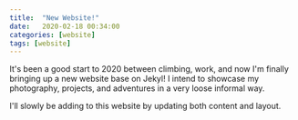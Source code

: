 ```yaml
---
title:  "New Website!"
date:   2020-02-18 00:34:00
categories: [website]
tags: [website]
---
```

It's been a good start to 2020 between climbing, work, and now I'm finally bringing up a new website base on Jekyl! I intend to showcase my photography, projects, and adventures in a very loose informal way.

I'll slowly be adding to this website by updating both content and layout.

